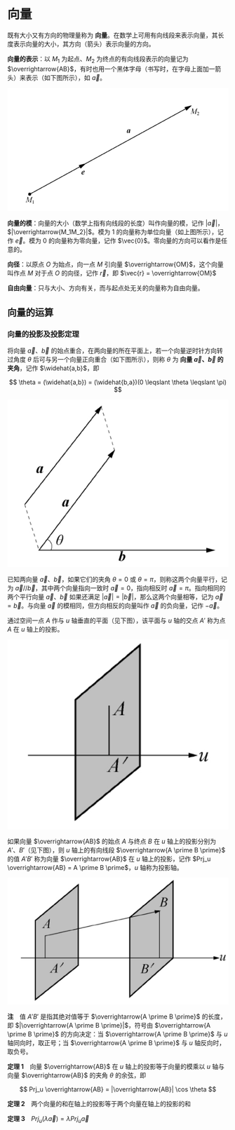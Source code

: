 <!--
 * @Github       : https://github.com/superzhc/BigData-A-Question
 * @Author       : SUPERZHC
 * @CreateDate   : 2020-12-01 18:38:23
 * @LastEditTime : 2020-12-11 17:42:37
 * @Copyright 2020 SUPERZHC
-->
# 向量

既有大小又有方向的物理量称为 **向量**。在数学上可用有向线段来表示向量，其长度表示向量的大小，其方向（箭头）表示向量的方向。

**向量的表示**：以 $M_1$ 为起点、$M_2$ 为终点的有向线段表示的向量记为 $\overrightarrow{AB}$，有时也用一个黑体字母（书写时，在字母上面加一箭头）来表示（如下图所示），如 $\vec{a}$。

![向量的表示](images/vscode-paste-image-20201211111213.png)

**向量的模**：向量的大小（数学上指有向线段的长度）叫作向量的模，记作 $|\vec{a}|$，$|\overrightarrow{M_1M_2}|$。模为 1 的向量称为单位向量（如上图所示），记作 $\vec{e}$。模为 0 的向量称为零向量，记作 $\vec{0}$。零向量的方向可以看作是任意的。

**向径**：以原点 $O$ 为始点，向一点 $M$ 引向量 $\overrightarrow{OM}$，这个向量叫作点 $M$ 对于点 $O$ 的向径，记作 $\vec{r}$，即 $\vec{r} = \overrightarrow{OM}$

**自由向量**：只与大小、方向有关，而与起点处无关的向量称为自由向量。

## 向量的运算

### 向量的投影及投影定理

将向量 $\vec{a}$、$\vec{b}$ 的始点重合，在两向量的所在平面上，若一个向量逆时针方向转过角度 $\theta$ 后可与另一个向量正向重合（如下图所示），则称 $\theta$ 为 **向量 $\vec{a}$、$\vec{b}$ 的夹角**，记作 $\widehat{a,b}$，即

$$
\theta = (\widehat{a,b}) = (\widehat{b,a})(0 \leqslant \theta \leqslant \pi)
$$

![正向重合](images/vscode-paste-image-20201211161233.png)

已知两向量 $\vec{a}$、$\vec{b}$，如果它们的夹角 $\theta = 0$ 或 $\theta = \pi$，则称这两个向量平行，记为 $\vec{a} // \vec{b}$，其中两个向量指向一致时 $\vec{a} = 0$，指向相反时 $\vec{a} = \pi$。指向相同的两个平行向量 $\vec{a}$、$\vec{b}$ 如果还满足 $|\vec{a}| = |\vec{b}|$，那么这两个向量相等，记为 $\vec{a} = \vec{b}$。与向量 $\vec{a}$ 的模相同，但方向相反的向量叫作 $\vec{a}$ 的负向量，记作 $- \vec{a}$。

通过空间一点 $A$ 作与 $u$ 轴垂直的平面（见下图），该平面与 $u$ 轴的交点 $A \prime$ 称为点 $A$ 在 $u$ 轴上的投影。

![投影](images/vscode-paste-image-20201211161249.png)

如果向量 $\overrightarrow{AB}$ 的始点 $A$ 与终点 $B$ 在 $u$ 轴上的投影分别为 $A \prime$、$B \prime$（见下图），则 $u$ 轴上的有向线段 $\overrightarrow{A \prime B \prime}$ 的值 $A \prime B \prime$ 称为向量 $\overrightarrow{AB}$ 在 $u$ 轴上的投影，记作 $Prj_u \overrightarrow{AB} = A \prime B \prime$，$u$ 轴称为投影轴。

![投影](images/vscode-paste-image-20201211161266.png)

**注**　值 $A \prime B \prime$ 是指其绝对值等于 $\overrightarrow{A \prime B \prime}$ 的长度，即 $|\overrightarrow{A \prime B \prime}|$，符号由 $\overrightarrow{A \prime B \prime}$ 的方向决定：当 $\overrightarrow{A \prime B \prime}$ 与 $u$ 轴同向时，取正号；当 $\overrightarrow{A \prime B \prime}$ 与 $u$ 轴反向时，取负号。

**定理 1**　向量 $\overrightarrow{AB}$ 在 $u$ 轴上的投影等于向量的模乘以 $u$ 轴与向量 $\overrightarrow{AB}$ 的夹角 $\theta$ 的余弦，即

$$
Prj_u \overrightarrow{AB} = |\overrightarrow{AB}| \cos \theta
$$

**定理 2**　两个向量的和在轴上的投影等于两个向量在轴上的投影的和

**定理 3**　$Prj_u(\lambda \vec{a}) = \lambda Prj_u \vec{a}$